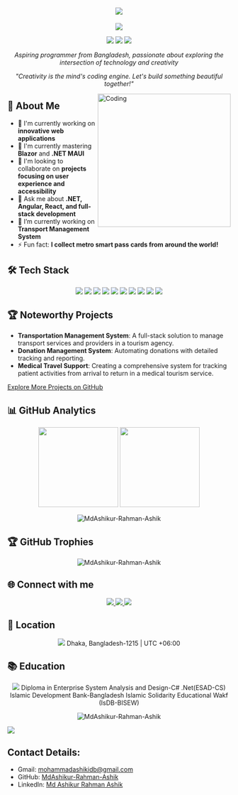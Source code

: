 <h1 align="center">
  <img src="https://readme-typing-svg.herokuapp.com/?lines=Welcome+to+my+Code+Camp!;I'm+Md.+Ashikur+Rahman+Ashik&center=true&size=30&color=8E2DE2">
</h1>

<!-- Custom SVG Banner -->
<p align="center">
  <img src="https://capsule-render.vercel.app/api?type=waving&color=gradient&text=Code%20With%20Passion&height=100&section=header&animation=fadeIn&fontColor=fff&fontSize=40&fontAlignY=40"/>
</p>

<p align="center">
  <a href="https://www.linkedin.com/in/md-ashikur-rahman-ashik-560b00185/"><img src="https://img.shields.io/badge/-LinkedIn-0077B5?style=for-the-badge&logo=linkedin&logoColor=white"/></a>
  <a href="mailto:mohammadashikidb@gmail.com"><img src="https://img.shields.io/badge/-Email-D14836?style=for-the-badge&logo=gmail&logoColor=white"/></a>
  <a href="http://www.sarkarpalaceinfostore.com"><img src="https://img.shields.io/badge/-Website-1a73e8?style=for-the-badge&logo=google-chrome&logoColor=white"/></a>
</p>

<p align="center">
  <em>Aspiring programmer from Bangladesh, passionate about exploring the intersection of technology and creativity</em>
</p>

<!-- Unique Quote -->
<p align="center"><i>"Creativity is the mind's coding engine. Let's build something beautiful together!"</i></p>

<img align="right" alt="Coding" width="300" src="https://cdn.dribbble.com/users/1162077/screenshots/3848914/programmer.gif">

## 💫 About Me

- 🔭 I'm currently working on **innovative web applications**
- 🌱 I'm currently mastering **Blazor** and **.NET MAUI**
- 👯 I'm looking to collaborate on **projects focusing on user experience and accessibility**
- 💬 Ask me about **.NET, Angular, React, and full-stack development**
- 🚀 I’m currently working on **Transport Management System**
- ⚡ Fun fact: **I collect metro smart pass cards from around the world!**

## 🛠️ Tech Stack

<p align="center">
  <img src="https://img.shields.io/badge/C%23-239120?style=for-the-badge&logo=c-sharp&logoColor=white"/>
  <img src="https://img.shields.io/badge/.NET-512BD4?style=for-the-badge&logo=dotnet&logoColor=white"/>
  <img src="https://img.shields.io/badge/Angular-DD0031?style=for-the-badge&logo=angular&logoColor=white"/>
  <img src="https://img.shields.io/badge/React-20232A?style=for-the-badge&logo=react&logoColor=61DAFB"/>
  <img src="https://img.shields.io/badge/Blazor-512BD4?style=for-the-badge&logo=blazor&logoColor=white"/>
  <img src="https://img.shields.io/badge/MAUI-512BD4?style=for-the-badge&logo=dotnet&logoColor=white"/>
  <img src="https://img.shields.io/badge/JavaScript-F7DF1E?style=for-the-badge&logo=javascript&logoColor=black"/>
  <img src="https://img.shields.io/badge/HTML5-E34F26?style=for-the-badge&logo=html5&logoColor=white"/>
  <img src="https://img.shields.io/badge/CSS3-1572B6?style=for-the-badge&logo=css3&logoColor=white"/>
  <img src="https://img.shields.io/badge/SQL-4479A1?style=for-the-badge&logo=microsoft-sql-server&logoColor=white"/>
</p>

## 🏆 Noteworthy Projects

- **Transportation Management System**: A full-stack solution to manage transport services and providers in a tourism agency.
- **Donation Management System**: Automating donations with detailed tracking and reporting.
- **Medical Travel Support**: Creating a comprehensive system for tracking patient activities from arrival to return in a medical tourism service.

[Explore More Projects on GitHub](https://github.com/MdAshikur-Rahman-Ashik)

## 📊 GitHub Analytics

<p align="center">
  <img height="180em" src="https://github-readme-stats-eight-theta.vercel.app/api?username=MdAshikur-Rahman-Ashik&show_icons=true&theme=algolia&include_all_commits=true&count_private=true"/>
  <img height="180em" src="https://github-readme-stats-eight-theta.vercel.app/api/top-langs/?username=MdAshikur-Rahman-Ashik&layout=compact&langs_count=8&theme=algolia"/>
</p>

<p align="center">
  <img src="https://github-readme-streak-stats.herokuapp.com/?user=MdAshikur-Rahman-Ashik&theme=algolia" alt="MdAshikur-Rahman-Ashik" />
</p>

## 🏆 GitHub Trophies

<p align="center">
  <img src="https://github-profile-trophy.vercel.app/?username=MdAshikur-Rahman-Ashik&theme=algolia&no-frame=false&no-bg=false&margin-w=4" alt="MdAshikur-Rahman-Ashik" />
</p>

## 🌐 Connect with me

<p align="center">
  <a href="https://www.linkedin.com/in/md-ashikur-rahman-ashik-560b00185/" target="_blank">
    <img src="https://img.icons8.com/fluent/48/000000/linkedin.png"/>
  </a>
  <a href="mailto:mohammadashikidb@gmail.com" target="_blank">
    <img src="https://img.icons8.com/fluent/48/000000/gmail.png"/>
  </a>
  <a href="http://www.sarkarpalaceinfostore.com" target="_blank">
    <img src="https://img.icons8.com/fluent/48/000000/domain.png"/>
  </a>
</p>

## 📍 Location

<p align="center">
  <img src="https://img.icons8.com/color/48/000000/bangladesh.png"/>
  Dhaka, Bangladesh-1215 | UTC +06:00
</p>

## 📚 Education

<p align="center">
  <img src="https://img.icons8.com/color/48/000000/graduation-cap.png"/>
  Diploma in Enterprise System Analysis and Design-C#  .Net(ESAD-CS)<br>
  Islamic Development Bank-Bangladesh Islamic Solidarity Educational Wakf (IsDB-BISEW)
</p>

<p align="center">
  <img src="https://komarev.com/ghpvc/?username=MdAshikur-Rahman-Ashik&label=Profile%20views&color=0e75b6&style=flat" alt="MdAshikur-Rahman-Ashik" />
</p>

<img src="https://capsule-render.vercel.app/api?type=waving&color=gradient&height=100&section=footer"/>

## Contact Details:
- Gmail: mohammadashikidb@gmail.com
- GitHub: [MdAshikur-Rahman-Ashik](https://github.com/MdAshikur-Rahman-Ashik)
- LinkedIn: [Md Ashikur Rahman Ashik](https://www.linkedin.com/in/md-ashikur-rahman-ashik-560b00185/)
